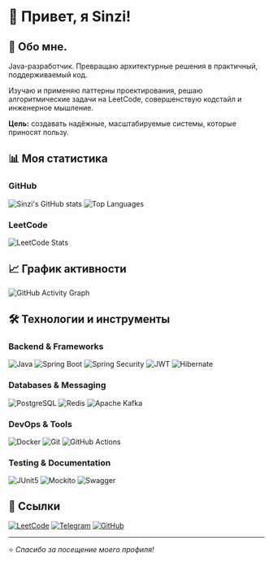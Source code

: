 # 👋 Привет, я Sinzi!

## 🚀 Обо мне.

Java-разработчик. Превращаю архитектурные решения в практичный, поддерживаемый код. 
 
Изучаю и применяю паттерны проектирования, решаю алгоритмические задачи на LeetCode, совершенствую кодстайл и инженерное мышление.

**Цель:** создавать надёжные, масштабируемые системы, которые приносят пользу.

## 📊 Моя статистика

### GitHub
![Sinzi's GitHub stats](https://github-readme-stats.vercel.app/api?username=Sinzi-world&show_icons=true&theme=radical)
![Top Languages](https://github-readme-stats.vercel.app/api/top-langs/?username=Sinzi-world&layout=compact&theme=radical)

### LeetCode
![LeetCode Stats](https://leetcard.jacoblin.cool/Sinzi?theme=dark&font=Karla)

## 📈 График активности
![GitHub Activity Graph](https://github-readme-activity-graph.vercel.app/graph?username=Sinzi-world&theme=github)

## 🛠️ Технологии и инструменты

### Backend & Frameworks
![Java](https://img.shields.io/badge/Java-ED8B00?style=for-the-badge&logo=java&logoColor=white)
![Spring Boot](https://img.shields.io/badge/Spring_Boot-6DB33F?style=for-the-badge&logo=spring-boot&logoColor=white)
![Spring Security](https://img.shields.io/badge/Spring_Security-6DB33F?style=for-the-badge&logo=spring-security&logoColor=white)
![JWT](https://img.shields.io/badge/JWT-000000?style=for-the-badge&logo=JSON%20web%20tokens&logoColor=white)
![Hibernate](https://img.shields.io/badge/Hibernate-59666C?style=for-the-badge&logo=Hibernate&logoColor=white)

### Databases & Messaging
![PostgreSQL](https://img.shields.io/badge/PostgreSQL-316192?style=for-the-badge&logo=postgresql&logoColor=white)
![Redis](https://img.shields.io/badge/Redis-DC382D?style=for-the-badge&logo=redis&logoColor=white)
![Apache Kafka](https://img.shields.io/badge/Apache%20Kafka-000?style=for-the-badge&logo=apachekafka)

### DevOps & Tools
![Docker](https://img.shields.io/badge/Docker-2496ED?style=for-the-badge&logo=docker&logoColor=white)
![Git](https://img.shields.io/badge/Git-F05032?style=for-the-badge&logo=git&logoColor=white)
![GitHub Actions](https://img.shields.io/badge/GitHub_Actions-2088FF?style=for-the-badge&logo=github-actions&logoColor=white)

### Testing & Documentation
![JUnit5](https://img.shields.io/badge/JUnit5-25A162?style=for-the-badge&logo=junit5&logoColor=white)
![Mockito](https://img.shields.io/badge/Mockito-000?style=for-the-badge&logo=mockito&logoColor=white)
![Swagger](https://img.shields.io/badge/Swagger-85EA2D?style=for-the-badge&logo=Swagger&logoColor=white)

## 🔗 Ссылки
[![LeetCode](https://img.shields.io/badge/LeetCode-FFA116?style=for-the-badge&logo=leetcode&logoColor=black)](https://leetcode.com/u/Sinzi/)
[![Telegram](https://img.shields.io/badge/Telegram-2CA5E0?style=for-the-badge&logo=telegram&logoColor=white)](https://t.me/bbmwllo)
[![GitHub](https://img.shields.io/badge/GitHub-100000?style=for-the-badge&logo=github&logoColor=white)](https://github.com/Sinzi-world)

---

⭐ *Спасибо за посещение моего профиля!* 

